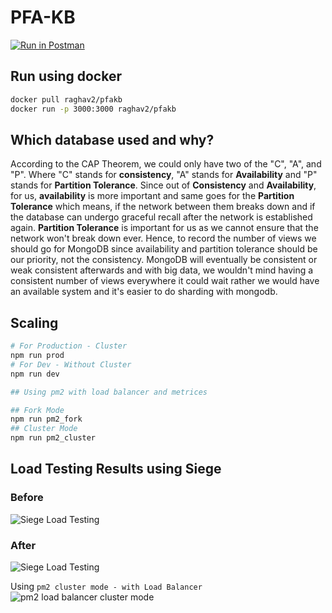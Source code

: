 # PFA-KB

[![Run in Postman](https://run.pstmn.io/button.svg)](https://documenter.getpostman.com/view/6857431/TVsxB6B2)

## Run using docker

```bash
docker pull raghav2/pfakb
docker run -p 3000:3000 raghav2/pfakb
```

## Which database used and why?

According to the CAP Theorem, we could only have two of the "C", "A", and "P". Where "C" stands for **consistency**, "A" stands for **Availability** and "P" stands for **Partition Tolerance**. Since out of **Consistency** and **Availability**, for us, **availability** is more important and same goes for the **Partition Tolerance** which means, if the network between them breaks down and if the database can undergo graceful recall after the network is established again. **Partition Tolerance** is important for us as we cannot ensure that the network won't break down ever. Hence, to record the number of views we should go for MongoDB since availability and partition tolerance should be our priority, not the consistency. MongoDB will eventually be consistent or weak consistent afterwards and with big data, we wouldn't mind having a consistent number of views everywhere it could wait rather we would have an available system and it's easier to do sharding with mongodb.

## Scaling

```bash
# For Production - Cluster
npm run prod
# For Dev - Without Cluster
npm run dev

## Using pm2 with load balancer and metrices

## Fork Mode
npm run pm2_fork
## Cluster Mode
npm run pm2_cluster
```

## Load Testing Results using Siege

### Before

![Siege Load Testing](https://i.imgur.com/guBez4W.png)

### After

![Siege Load Testing](https://i.imgur.com/1DQOBY4.png)

Using `pm2 cluster mode - with Load Balancer`
![pm2 load balancer cluster mode](https://i.imgur.com/31NLTBr.png)
